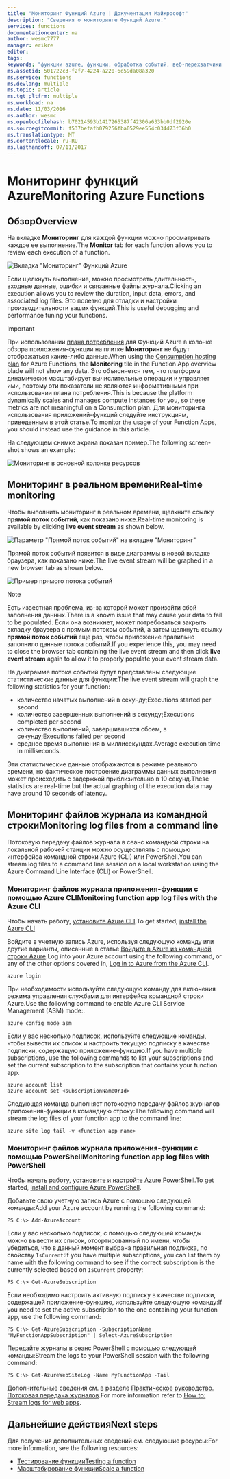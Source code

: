 ```yaml
---
title: "Мониторинг Функций Azure | Документация Майкрософт"
description: "Сведения о мониторинге Функций Azure."
services: functions
documentationcenter: na
author: wesmc7777
manager: erikre
editor: 
tags: 
keywords: "функции azure, функции, обработка событий, веб-перехватчики, динамические вычисления, независимая архитектура"
ms.assetid: 501722c3-f2f7-4224-a220-6d59da08a320
ms.service: functions
ms.devlang: multiple
ms.topic: article
ms.tgt_pltfrm: multiple
ms.workload: na
ms.date: 11/03/2016
ms.author: wesmc
ms.openlocfilehash: b70214593b1417265387f42306a633bb0df2920e
ms.sourcegitcommit: f537befafb079256fba0529ee554c034d73f36b0
ms.translationtype: MT
ms.contentlocale: ru-RU
ms.lasthandoff: 07/11/2017
---
```

# <a name="monitoring-azure-functions"></a><span data-ttu-id="16298-104">Мониторинг функций Azure</span><span class="sxs-lookup"><span data-stu-id="16298-104">Monitoring Azure Functions</span></span>

## <a name="overview"></a><span data-ttu-id="16298-105">Обзор</span><span class="sxs-lookup"><span data-stu-id="16298-105">Overview</span></span> 


<span data-ttu-id="16298-106">На вкладке **Мониторинг** для каждой функции можно просматривать каждое ее выполнение.</span><span class="sxs-lookup"><span data-stu-id="16298-106">The **Monitor** tab for each function allows you to review each execution of a function.</span></span>

![Вкладка "Мониторинг" Функций Azure](./media/functions-monitoring/monitor-tab.png) 

<span data-ttu-id="16298-108">Если щелкнуть выполнение, можно просмотреть длительность, входные данные, ошибки и связанные файлы журнала.</span><span class="sxs-lookup"><span data-stu-id="16298-108">Clicking an execution allows you to review the duration, input data, errors, and associated log files.</span></span> <span data-ttu-id="16298-109">Это полезно для отладки и настройки производительности ваших функций.</span><span class="sxs-lookup"><span data-stu-id="16298-109">This is useful debugging and performance tuning your functions.</span></span>


> [!IMPORTANT]
> <span data-ttu-id="16298-110">При использовании [плана потребления](functions-overview.md#pricing) для Функций Azure в колонке обзора приложения-функции на плитке **Мониторинг** не будут отображаться какие-либо данные.</span><span class="sxs-lookup"><span data-stu-id="16298-110">When using the [Consumption hosting plan](functions-overview.md#pricing) for Azure Functions, the **Monitoring** tile in the Function App overview blade will not show any data.</span></span> <span data-ttu-id="16298-111">Это объясняется тем, что платформа динамически масштабирует вычислительные операции и управляет ими, поэтому эти показатели не являются информативными при использовании плана потребления.</span><span class="sxs-lookup"><span data-stu-id="16298-111">This is because the platform dynamically scales and manages compute instances for you, so these metrics are not meaningful on a Consumption plan.</span></span> <span data-ttu-id="16298-112">Для мониторинга использования приложений-функций следуйте инструкциям, приведенным в этой статье.</span><span class="sxs-lookup"><span data-stu-id="16298-112">To monitor the usage of your Function Apps, you should instead use the guidance in this article.</span></span>
> 
> <span data-ttu-id="16298-113">На следующем снимке экрана показан пример.</span><span class="sxs-lookup"><span data-stu-id="16298-113">The following screen-shot shows an example:</span></span>
> 
> ![Мониторинг в основной колонке ресурсов](./media/functions-monitoring/app-service-overview-monitoring.png)



## <a name="real-time-monitoring"></a><span data-ttu-id="16298-115">Мониторинг в реальном времени</span><span class="sxs-lookup"><span data-stu-id="16298-115">Real-time monitoring</span></span>

<span data-ttu-id="16298-116">Чтобы выполнить мониторинг в реальном времени, щелкните ссылку **прямой поток событий**, как показано ниже.</span><span class="sxs-lookup"><span data-stu-id="16298-116">Real-time monitoring is available by clicking **live event stream** as shown below.</span></span> 

![Параметр "Прямой поток событий" на вкладке "Мониторинг"](./media/functions-monitoring/monitor-tab-live-event-stream.png)

<span data-ttu-id="16298-118">Прямой поток событий появится в виде диаграммы в новой вкладке браузера, как показано ниже.</span><span class="sxs-lookup"><span data-stu-id="16298-118">The live event stream will be graphed in a new browser tab as shown below.</span></span> 

![Пример прямого потока событий](./media/functions-monitoring/live-event-stream.png)


> [!NOTE]
> <span data-ttu-id="16298-120">Есть известная проблема, из-за которой может произойти сбой заполнения данных.</span><span class="sxs-lookup"><span data-stu-id="16298-120">There is a known issue that may cause your data to fail to be populated.</span></span> <span data-ttu-id="16298-121">Если она возникнет, может потребоваться закрыть вкладку браузера с прямым потоком событий, а затем щелкнуть ссылку **прямой поток событий** еще раз, чтобы приложение правильно заполнило данные потока событий.</span><span class="sxs-lookup"><span data-stu-id="16298-121">If you experience this, you may need to close the browser tab containing the live event stream and then click **live event stream** again to allow it to properly populate your event stream data.</span></span> 

<span data-ttu-id="16298-122">На диаграмме потока событий будут представлены следующие статистические данные для функции:</span><span class="sxs-lookup"><span data-stu-id="16298-122">The live event stream will graph the following statistics for your function:</span></span>

* <span data-ttu-id="16298-123">количество начатых выполнений в секунду;</span><span class="sxs-lookup"><span data-stu-id="16298-123">Executions started per second</span></span>
* <span data-ttu-id="16298-124">количество завершенных выполнений в секунду;</span><span class="sxs-lookup"><span data-stu-id="16298-124">Executions completed per second</span></span>
* <span data-ttu-id="16298-125">количество выполнений, завершившихся сбоем, в секунду;</span><span class="sxs-lookup"><span data-stu-id="16298-125">Executions failed per second</span></span>
* <span data-ttu-id="16298-126">среднее время выполнения в миллисекундах.</span><span class="sxs-lookup"><span data-stu-id="16298-126">Average execution time in milliseconds.</span></span>

<span data-ttu-id="16298-127">Эти статистические данные отображаются в режиме реального времени, но фактическое построение диаграммы данных выполнения может происходить с задержкой приблизительно в 10 секунд.</span><span class="sxs-lookup"><span data-stu-id="16298-127">These statistics are real-time but the actual graphing of the execution data may have around 10 seconds of latency.</span></span>






## <a name="monitoring-log-files-from-a-command-line"></a><span data-ttu-id="16298-128">Мониторинг файлов журнала из командной строки</span><span class="sxs-lookup"><span data-stu-id="16298-128">Monitoring log files from a command line</span></span>


<span data-ttu-id="16298-129">Потоковую передачу файлов журнала в сеанс командной строки на локальной рабочей станции можно осуществлять с помощью интерфейса командной строки Azure (CLI) или PowerShell.</span><span class="sxs-lookup"><span data-stu-id="16298-129">You can stream log files to a command line session on a local workstation using the Azure Command Line Interface (CLI) or PowerShell.</span></span>

### <a name="monitoring-function-app-log-files-with-the-azure-cli"></a><span data-ttu-id="16298-130">Мониторинг файлов журнала приложения-функции с помощью Azure CLI</span><span class="sxs-lookup"><span data-stu-id="16298-130">Monitoring function app log files with the Azure CLI</span></span>

<span data-ttu-id="16298-131">Чтобы начать работу, [установите Azure CLI](../cli-install-nodejs.md).</span><span class="sxs-lookup"><span data-stu-id="16298-131">To get started, [install the Azure CLI](../cli-install-nodejs.md)</span></span>

<span data-ttu-id="16298-132">Войдите в учетную запись Azure, используя следующую команду или другие варианты, описанные в статье [Войдите в Azure из командной строки Azure](../xplat-cli-connect.md).</span><span class="sxs-lookup"><span data-stu-id="16298-132">Log into your Azure account using the following command, or any of the other options covered in, [Log in to Azure from the Azure CLI](../xplat-cli-connect.md).</span></span>

    azure login

<span data-ttu-id="16298-133">При необходимости используйте следующую команду для включения режима управления службами для интерфейса командной строки Azure.</span><span class="sxs-lookup"><span data-stu-id="16298-133">Use the following command to enable Azure CLI Service Management (ASM) mode:.</span></span>

    azure config mode asm

<span data-ttu-id="16298-134">Если у вас несколько подписок, используйте следующие команды, чтобы вывести их список и настроить текущую подписку в качестве подписки, содержащую приложение-функцию.</span><span class="sxs-lookup"><span data-stu-id="16298-134">If you have multiple subscriptions, use the following commands to list your subscriptions and set the current subscription to the subscription that contains your function app.</span></span>

    azure account list
    azure account set <subscriptionNameOrId>

<span data-ttu-id="16298-135">Следующая команда выполняет потоковую передачу файлов журналов приложения-функции в командную строку:</span><span class="sxs-lookup"><span data-stu-id="16298-135">The following command will stream the log files of your function app to the command line:</span></span>

    azure site log tail -v <function app name>

### <a name="monitoring-function-app-log-files-with-powershell"></a><span data-ttu-id="16298-136">Мониторинг файлов журнала приложения-функции с помощью PowerShell</span><span class="sxs-lookup"><span data-stu-id="16298-136">Monitoring function app log files with PowerShell</span></span>

<span data-ttu-id="16298-137">Чтобы начать работу, [установите и настройте Azure PowerShell](/powershell/azure/overview).</span><span class="sxs-lookup"><span data-stu-id="16298-137">To get started, [install and configure Azure PowerShell](/powershell/azure/overview).</span></span>

<span data-ttu-id="16298-138">Добавьте свою учетную запись Azure с помощью следующей команды:</span><span class="sxs-lookup"><span data-stu-id="16298-138">Add your Azure account by running the following command:</span></span>

    PS C:\> Add-AzureAccount

<span data-ttu-id="16298-139">Если у вас несколько подписок, с помощью следующей команды можно вывести их список, отсортированный по имени, чтобы убедиться, что в данный момент выбрана правильная подписка, по свойству `IsCurrent`:</span><span class="sxs-lookup"><span data-stu-id="16298-139">If you have multiple subscriptions, you can list them by name with the following command to see if the correct subscription is the currently selected based on `IsCurrent` property:</span></span>

    PS C:\> Get-AzureSubscription

<span data-ttu-id="16298-140">Если необходимо настроить активную подписку в качестве подписки, содержащей приложение-функцию, используйте следующую команду:</span><span class="sxs-lookup"><span data-stu-id="16298-140">If you need to set the active subscription to the one containing your function app, use the following command:</span></span>

    PS C:\> Get-AzureSubscription -SubscriptionName "MyFunctionAppSubscription" | Select-AzureSubscription

<span data-ttu-id="16298-141">Передайте журналы в сеанс PowerShell с помощью следующей команды:</span><span class="sxs-lookup"><span data-stu-id="16298-141">Stream the logs to your PowerShell session with the following command:</span></span>

    PS C:\> Get-AzureWebSiteLog -Name MyFunctionApp -Tail

<span data-ttu-id="16298-142">Дополнительные сведения см. в разделе [Практическое руководство. Потоковая передача журналов](../app-service-web/web-sites-enable-diagnostic-log.md#streamlogs).</span><span class="sxs-lookup"><span data-stu-id="16298-142">For more information refer to [How to: Stream logs for web apps](../app-service-web/web-sites-enable-diagnostic-log.md#streamlogs).</span></span> 

## <a name="next-steps"></a><span data-ttu-id="16298-143">Дальнейшие действия</span><span class="sxs-lookup"><span data-stu-id="16298-143">Next steps</span></span>
<span data-ttu-id="16298-144">Для получения дополнительных сведений см. следующие ресурсы:</span><span class="sxs-lookup"><span data-stu-id="16298-144">For more information, see the following resources:</span></span>

* [<span data-ttu-id="16298-145">Тестирование функции</span><span class="sxs-lookup"><span data-stu-id="16298-145">Testing a function</span></span>](functions-test-a-function.md)
* [<span data-ttu-id="16298-146">Масштабирование функции</span><span class="sxs-lookup"><span data-stu-id="16298-146">Scale a function</span></span>](functions-scale.md)

